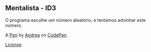 Mentalista - ID3
----------------
O programa escolhe um número aleatório, e tentamos advinhar este número.

A [Pen](https://codepen.io/Dedeia43/pen/KKRdRar) by [Andrea](https://codepen.io/Dedeia43) on [CodePen](https://codepen.io).

[License](https://codepen.io/license/pen/KKRdRar).